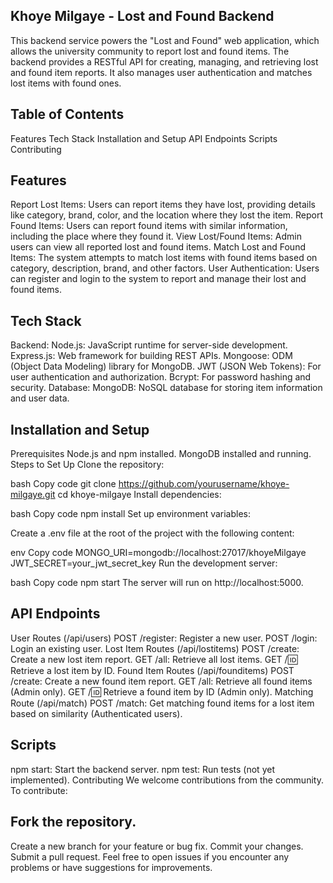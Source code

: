 ## Khoye Milgaye - Lost and Found Backend
This backend service powers the "Lost and Found" web application, which allows the university community to report lost and found items. The backend provides a RESTful API for creating, managing, and retrieving lost and found item reports. It also manages user authentication and matches lost items with found ones.

## Table of Contents
Features
Tech Stack
Installation and Setup
API Endpoints
Scripts
Contributing


## Features
Report Lost Items: Users can report items they have lost, providing details like category, brand, color, and the location where they lost the item.
Report Found Items: Users can report found items with similar information, including the place where they found it.
View Lost/Found Items: Admin users can view all reported lost and found items.
Match Lost and Found Items: The system attempts to match lost items with found items based on category, description, brand, and other factors.
User Authentication: Users can register and login to the system to report and manage their lost and found items.
## Tech Stack
Backend:
Node.js: JavaScript runtime for server-side development.
Express.js: Web framework for building REST APIs.
Mongoose: ODM (Object Data Modeling) library for MongoDB.
JWT (JSON Web Tokens): For user authentication and authorization.
Bcrypt: For password hashing and security.
Database:
MongoDB: NoSQL database for storing item information and user data.
## Installation and Setup
Prerequisites
Node.js and npm installed.
MongoDB installed and running.
Steps to Set Up
Clone the repository:

bash
Copy code
git clone https://github.com/yourusername/khoye-milgaye.git
cd khoye-milgaye
Install dependencies:

bash
Copy code
npm install
Set up environment variables:

Create a .env file at the root of the project with the following content:

env
Copy code
MONGO_URI=mongodb://localhost:27017/khoyeMilgaye
JWT_SECRET=your_jwt_secret_key
Run the development server:

bash
Copy code
npm start
The server will run on http://localhost:5000.



## API Endpoints
User Routes (/api/users)
POST /register: Register a new user.
POST /login: Login an existing user.
Lost Item Routes (/api/lostitems)
POST /create: Create a new lost item report.
GET /all: Retrieve all lost items.
GET /:id: Retrieve a lost item by ID.
Found Item Routes (/api/founditems)
POST /create: Create a new found item report.
GET /all: Retrieve all found items (Admin only).
GET /:id: Retrieve a found item by ID (Admin only).
Matching Route (/api/match)
POST /match: Get matching found items for a lost item based on similarity (Authenticated users).
## Scripts
npm start: Start the backend server.
npm test: Run tests (not yet implemented).
Contributing
We welcome contributions from the community. To contribute:

## Fork the repository.
Create a new branch for your feature or bug fix.
Commit your changes.
Submit a pull request.
Feel free to open issues if you encounter any problems or have suggestions for improvements.
